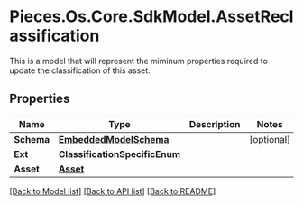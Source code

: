 # Pieces.Os.Core.SdkModel.AssetReclassification
This is a model that will represent the miminum properties required to update the classification of this asset.

## Properties

Name | Type | Description | Notes
------------ | ------------- | ------------- | -------------
**Schema** | [**EmbeddedModelSchema**](EmbeddedModelSchema.md) |  | [optional] 
**Ext** | **ClassificationSpecificEnum** |  | 
**Asset** | [**Asset**](Asset.md) |  | 

[[Back to Model list]](../README.md#documentation-for-models) [[Back to API list]](../README.md#documentation-for-api-endpoints) [[Back to README]](../README.md)

